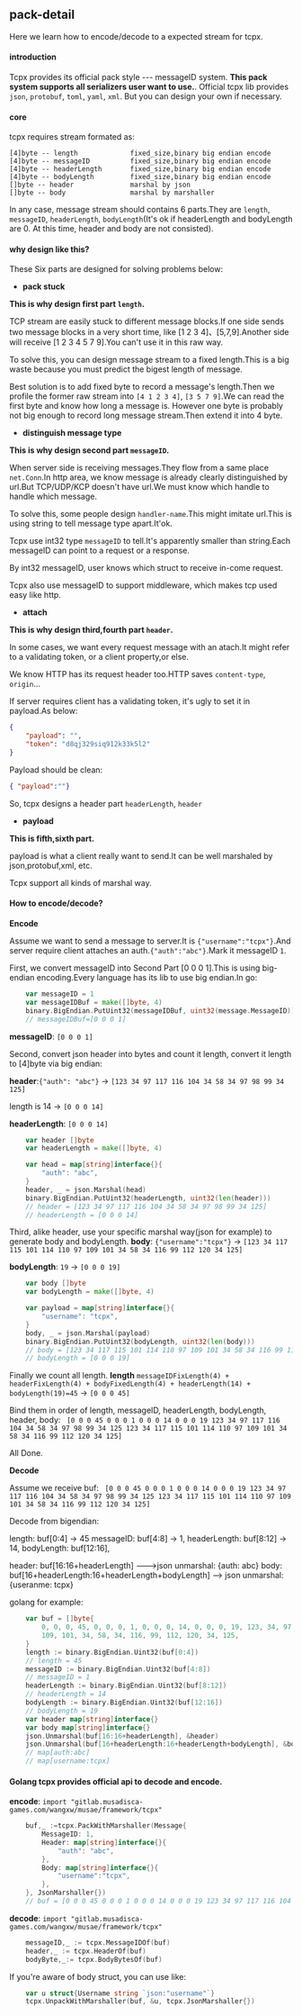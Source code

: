 ## pack-detail
Here we learn how to encode/decode to a expected stream for tcpx.

#### introduction
Tcpx provides its official pack style --- messageID system. **This pack system supports all serializers user want to use.**.
Official tcpx lib provides `json`, `protobuf`, `toml`, `yaml`, `xml`. But you can design your own if necessary.


#### core
tcpx requires stream formated as:

```text
[4]byte -- length             fixed_size,binary big endian encode
[4]byte -- messageID          fixed_size,binary big endian encode
[4]byte -- headerLength       fixed_size,binary big endian encode
[4]byte -- bodyLength         fixed_size,binary big endian encode
[]byte -- header              marshal by json
[]byte -- body                marshal by marshaller
```
In any case, message stream should contains 6 parts.They are `length`, `messageID`, `headerLength`, `bodyLength`(It's ok if headerLength and bodyLength are 0. At this time, header and body are not consisted).

#### why design like this?
These Six parts are designed for solving problems below:

- **pack stuck**

**This is why design first part `length`.**

TCP stream are easily stuck to different message blocks.If one side sends two message blocks in a very short time, like [1 2 3 4]、[5,7,9].Another side will receive [1 2 3 4 5 7 9].You can't use it in this raw way.

To solve this, you can design message stream to a fixed length.This is a big waste because you must predict the bigest length of message.

Best solution is to add fixed byte to record a message's length.Then we profile the former raw stream into `[4 1 2 3 4]`, `[3 5 7 9]`.We can read the first byte and know how long a message is. However one byte is probably not big enough to record long message stream.Then extend it into 4 byte.

- **distinguish message type**

**This is why design second part `messageID`.**

When server side is receiving messages.They flow from a same place `net.Conn`.In http area, we know message is already clearly distinguished by url.But TCP/UDP/KCP doesn't have url.We must know which handle to handle which message.

To solve this, some people design `handler-name`.This might imitate url.This is using string to tell message type apart.It'ok.

Tcpx use int32 type `messageID` to tell.It's apparently smaller than string.Each messageID can point to a request or a response.

By int32 messageID, user knows which struct to receive in-come request.

Tcpx also use messageID to support middleware, which makes tcp used easy like http.

- **attach**

**This is why design third,fourth part `header`.**

In some cases, we want every request message with an atach.It might refer to a validating token, or a client property,or else.

We know HTTP has its request header too.HTTP saves `content-type`, `origin`...

If server requires client has a validating token, it's ugly to set it in payload.As below:

```json
{
    "payload": "",
	"token": "d8qj329siq912k33k5l2"
}
```

Payload should be clean:

```json
{ "payload":""}
```

So, tcpx designs a header part `headerLength`, `header`

- **payload**

**This is fifth,sixth part.**

payload is what a client really want to send.It can be well marshaled by json,protobuf,xml, etc.

Tcpx support all kinds of marshal way.


#### How to encode/decode?

**Encode**

Assume we want to send a message to server.It is `{"username":"tcpx"}`.And server require client attaches an auth.`{"auth":"abc"}`.Mark it messageID `1`.

First, we convert messageID into Second Part [0 0 0 1].This is using big-endian encoding.Every language has its lib to use big endian.In go:

```go
    var messageID = 1
    var messageIDBuf = make([]byte, 4)
	binary.BigEndian.PutUint32(messageIDBuf, uint32(message.MessageID))
	// messageIDBuf=[0 0 0 1]
```
**messageID**: `[0 0 0 1]`

Second, convert json header into bytes and count it length, convert it length to [4]byte via big endian:

**header**:`{"auth": "abc"}` -> `[123 34 97 117 116 104 34 58 34 97 98 99 34 125]`

length is 14 -> `[0 0 0 14]`

**headerLength**: `[0 0 0 14]`

```go
	var header []byte
	var headerLength = make([]byte, 4)

	var head = map[string]interface{}{
		"auth": "abc",
	}
	header, _ = json.Marshal(head)
	binary.BigEndian.PutUint32(headerLength, uint32(len(header)))
	// header = [123 34 97 117 116 104 34 58 34 97 98 99 34 125]
	// headerLength = [0 0 0 14]
```

Third, alike header, use your specific marshal way(json for example) to generate body and bodyLength.
**body**: `{"username":"tcpx"}` -> `[123 34 117 115 101 114 110 97 109 101 34 58 34 116 99 112 120 34 125]`

**bodyLength**: `19` -> `[0 0 0 19]`

```go
	var body []byte
	var bodyLength = make([]byte, 4)

	var payload = map[string]interface{}{
		"username": "tcpx",
	}
	body, _ = json.Marshal(payload)
	binary.BigEndian.PutUint32(bodyLength, uint32(len(body)))
	// body = [123 34 117 115 101 114 110 97 109 101 34 58 34 116 99 112 120 34 125]
	// bodyLength = [0 0 0 19]
```

Finally we count all length.
**length** `messageIDFixLength(4) + headerFixLength(4) + bodyFixedLength(4) + headerLength(14) + bodyLength(19)=45` -> `[0 0 0 45]`

Bind them in order of length, messageID, headerLength, bodyLength, header, body:
`
[0 0 0 45 0 0 0 1 0 0 0 14 0 0 0 19 123 34 97 117 116 104 34 58 34 97 98 99 34 125 123 34 117 115 101 114 110 97 109 101 34 58 34 116 99 112 120 34 125]`

All Done.

**Decode**

Assume we receive buf:
`
[0 0 0 45 0 0 0 1 0 0 0 14 0 0 0 19 123 34 97 117 116 104 34 58 34 97 98 99 34 125 123 34 117 115 101 114 110 97 109 101 34 58 34 116 99 112 120 34 125]`

Decode from bigendian:

length: buf[0:4] -> 45
messageID: buf[4:8] -> 1,
headerLength: buf[8:12] -> 14,
bodyLength: buf[12:16],

header: buf[16:16+headerLength] --->json unmarshal: {auth: abc}
body: buf[16+headerLength:16+headerLength+bodyLength] --> json unmarshal: {useranme: tcpx}

golang for example:

```go
	var buf = []byte{
		0, 0, 0, 45, 0, 0, 0, 1, 0, 0, 0, 14, 0, 0, 0, 19, 123, 34, 97, 117, 116, 104, 34, 58, 34, 97, 98, 99, 34, 125, 123, 34, 117, 115, 101, 114, 110, 97,
		109, 101, 34, 58, 34, 116, 99, 112, 120, 34, 125,
	}
    length := binary.BigEndian.Uint32(buf[0:4])
	// length = 45
	messageID := binary.BigEndian.Uint32(buf[4:8])
	// messageID = 1
	headerLength := binary.BigEndian.Uint32(buf[8:12])
	// headerLength = 14
	bodyLength := binary.BigEndian.Uint32(buf[12:16])
	// bodyLength = 19
    var header map[string]interface{}
	var body map[string]interface{}
	json.Unmarshal(buf[16:16+headerLength], &header)
	json.Unmarshal(buf[16+headerLength:16+headerLength+bodyLength], &body)
	// map[auth:abc]
    // map[username:tcpx]
```

#### Golang tcpx provides official api to decode and encode.

**encode**:
`import "gitlab.musadisca-games.com/wangxw/musae/framework/tcpx"`
```go
    buf,_ :=tcpx.PackWithMarshaller(Message{
		MessageID: 1,
		Header: map[string]interface{}{
			"auth": "abc",
		},
		Body: map[string]interface{}{
			"username":"tcpx",
		},
	}, JsonMarshaller{})
	// buf = [0 0 0 45 0 0 0 1 0 0 0 14 0 0 0 19 123 34 97 117 116 104 34 58 34 97 98 99 34 125 123 34 117 115 101 114 110 97 109 101 34 58 34 116 99 112 120 34 125]
```

**decode**:
`import "gitlab.musadisca-games.com/wangxw/musae/framework/tcpx"`
```go
	messageID,_ := tcpx.MessageIDOf(buf)
    header,_ := tcpx.HeaderOf(buf)
	bodyByte,_:= tcpx.BodyBytesOf(buf)
```

If you're aware of body struct, you can use like:
```go
    var u struct{Username string `json:"username"`}
    tcpx.UnpackWithMarshaller(buf, &u, tcpx.JsonMarshaller{})
```

